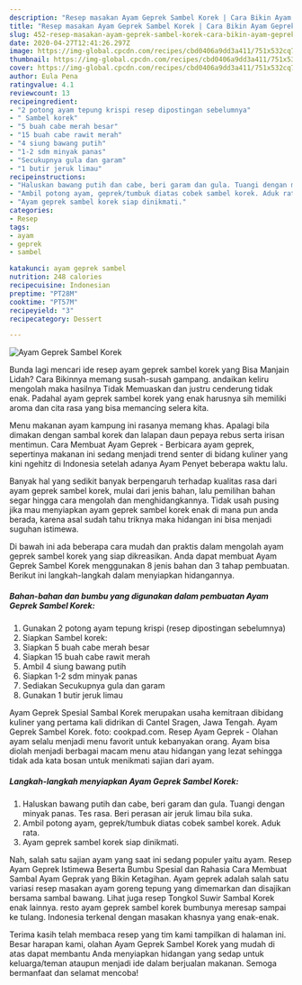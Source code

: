 ```yaml
---
description: "Resep masakan Ayam Geprek Sambel Korek | Cara Bikin Ayam Geprek Sambel Korek Yang Bisa Manjain Lidah"
title: "Resep masakan Ayam Geprek Sambel Korek | Cara Bikin Ayam Geprek Sambel Korek Yang Bisa Manjain Lidah"
slug: 452-resep-masakan-ayam-geprek-sambel-korek-cara-bikin-ayam-geprek-sambel-korek-yang-bisa-manjain-lidah
date: 2020-04-27T12:41:26.297Z
image: https://img-global.cpcdn.com/recipes/cbd0406a9dd3a411/751x532cq70/ayam-geprek-sambel-korek-foto-resep-utama.jpg
thumbnail: https://img-global.cpcdn.com/recipes/cbd0406a9dd3a411/751x532cq70/ayam-geprek-sambel-korek-foto-resep-utama.jpg
cover: https://img-global.cpcdn.com/recipes/cbd0406a9dd3a411/751x532cq70/ayam-geprek-sambel-korek-foto-resep-utama.jpg
author: Eula Pena
ratingvalue: 4.1
reviewcount: 13
recipeingredient:
- "2 potong ayam tepung krispi resep dipostingan sebelumnya"
- " Sambel korek"
- "5 buah cabe merah besar"
- "15 buah cabe rawit merah"
- "4 siung bawang putih"
- "1-2 sdm minyak panas"
- "Secukupnya gula dan garam"
- "1 butir jeruk limau"
recipeinstructions:
- "Haluskan bawang putih dan cabe, beri garam dan gula. Tuangi dengan minyak panas. Tes rasa. Beri perasan air jeruk limau bila suka."
- "Ambil potong ayam, geprek/tumbuk diatas cobek sambel korek. Aduk rata."
- "Ayam geprek sambel korek siap dinikmati."
categories:
- Resep
tags:
- ayam
- geprek
- sambel

katakunci: ayam geprek sambel 
nutrition: 248 calories
recipecuisine: Indonesian
preptime: "PT28M"
cooktime: "PT57M"
recipeyield: "3"
recipecategory: Dessert

---
```



![Ayam Geprek Sambel Korek](https://img-global.cpcdn.com/recipes/cbd0406a9dd3a411/751x532cq70/ayam-geprek-sambel-korek-foto-resep-utama.jpg)

Bunda lagi mencari ide resep ayam geprek sambel korek yang Bisa Manjain Lidah? Cara Bikinnya memang susah-susah gampang. andaikan keliru mengolah maka hasilnya Tidak Memuaskan dan justru cenderung tidak enak. Padahal ayam geprek sambel korek yang enak harusnya sih memiliki aroma dan cita rasa yang bisa memancing selera kita.

Menu makanan ayam kampung ini rasanya memang khas. Apalagi bila dimakan dengan sambal korek dan lalapan daun pepaya rebus serta irisan mentimun. Cara Membuat Ayam Geprek - Berbicara ayam geprek, sepertinya makanan ini sedang menjadi trend senter di bidang kuliner yang kini ngehitz di Indonesia setelah adanya Ayam Penyet beberapa waktu lalu.

Banyak hal yang sedikit banyak berpengaruh terhadap kualitas rasa dari ayam geprek sambel korek, mulai dari jenis bahan, lalu pemilihan bahan segar hingga cara mengolah dan menghidangkannya. Tidak usah pusing jika mau menyiapkan ayam geprek sambel korek enak di mana pun anda berada, karena asal sudah tahu triknya maka hidangan ini bisa menjadi suguhan istimewa.


Di bawah ini ada beberapa cara mudah dan praktis dalam mengolah ayam geprek sambel korek yang siap dikreasikan. Anda dapat membuat Ayam Geprek Sambel Korek menggunakan 8 jenis bahan dan 3 tahap pembuatan. Berikut ini langkah-langkah dalam menyiapkan hidangannya.

<!--inarticleads1-->

##### Bahan-bahan dan bumbu yang digunakan dalam pembuatan Ayam Geprek Sambel Korek:

1. Gunakan 2 potong ayam tepung krispi (resep dipostingan sebelumnya)
1. Siapkan  Sambel korek:
1. Siapkan 5 buah cabe merah besar
1. Siapkan 15 buah cabe rawit merah
1. Ambil 4 siung bawang putih
1. Siapkan 1-2 sdm minyak panas
1. Sediakan Secukupnya gula dan garam
1. Gunakan 1 butir jeruk limau


Ayam Geprek Spesial Sambal Korek merupakan usaha kemitraan dibidang kuliner yang pertama kali didrikan di Cantel Sragen, Jawa Tengah. Ayam Geprek Sambel Korek. foto: cookpad.com. Resep Ayam Geprek - Olahan ayam selalu menjadi menu favorit untuk kebanyakan orang. Ayam bisa diolah menjadi berbagai macam menu atau hidangan yang lezat sehingga tidak ada kata bosan untuk menikmati sajian dari ayam. 

<!--inarticleads2-->

##### Langkah-langkah menyiapkan Ayam Geprek Sambel Korek:

1. Haluskan bawang putih dan cabe, beri garam dan gula. Tuangi dengan minyak panas. Tes rasa. Beri perasan air jeruk limau bila suka.
1. Ambil potong ayam, geprek/tumbuk diatas cobek sambel korek. Aduk rata.
1. Ayam geprek sambel korek siap dinikmati.


Nah, salah satu sajian ayam yang saat ini sedang populer yaitu ayam. Resep Ayam Geprek Istimewa Beserta Bumbu Spesial dan Rahasia Cara Membuat Sambal Ayam Geprak yang Bikin Ketagihan. Ayam geprek adalah salah satu variasi resep masakan ayam goreng tepung yang dimemarkan dan disajikan bersama sambal bawang. Lihat juga resep Tongkol Suwir Sambal Korek enak lainnya. resto ayam geprek sambel korek bumbunya meresap sampai ke tulang. Indonesia terkenal dengan masakan khasnya yang enak-enak. 

Terima kasih telah membaca resep yang tim kami tampilkan di halaman ini. Besar harapan kami, olahan Ayam Geprek Sambel Korek yang mudah di atas dapat membantu Anda menyiapkan hidangan yang sedap untuk keluarga/teman ataupun menjadi ide dalam berjualan makanan. Semoga bermanfaat dan selamat mencoba!
